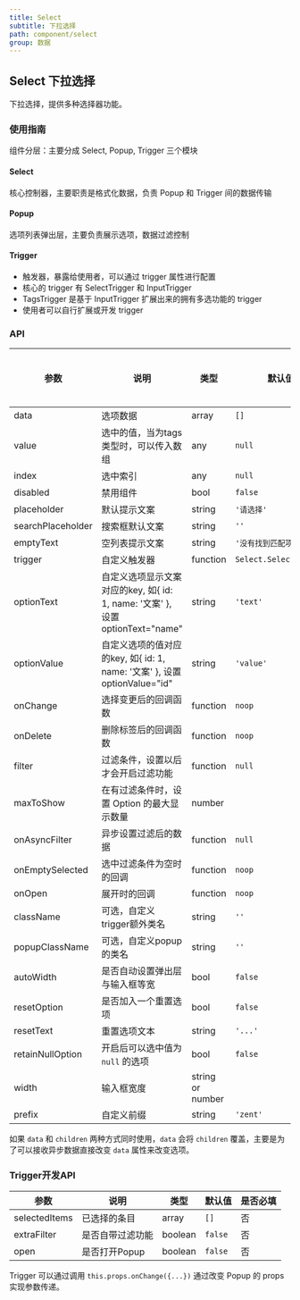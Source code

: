 ```yaml
---
title: Select
subtitle: 下拉选择
path: component/select
group: 数据
---
```


## Select 下拉选择

下拉选择，提供多种选择器功能。

### 使用指南

组件分层：主要分成 Select, Popup, Trigger 三个模块

#### Select

核心控制器，主要职责是格式化数据，负责 Popup 和 Trigger 间的数据传输

#### Popup

选项列表弹出层，主要负责展示选项，数据过滤控制

#### Trigger

- 触发器，暴露给使用者，可以通过 trigger 属性进行配置
- 核心的 trigger 有 SelectTrigger 和 InputTrigger
- TagsTrigger 是基于 InputTrigger 扩展出来的拥有多选功能的 trigger
- 使用者可以自行扩展或开发 trigger

### API

| 参数 | 说明 | 类型 | 默认值 | 是否必填 |
|------|------|------|--------|--------|
| data | 选项数据 | array | `[]` | 是 |
| value | 选中的值，当为tags类型时，可以传入数组 | any | `null` | 否 |
| index | 选中索引 | any | `null` | 否 |
| disabled | 禁用组件 | bool | `false` | 否 |
| placeholder | 默认提示文案 | string | `'请选择'` | 否 |
| searchPlaceholder | 搜索框默认文案 | string | `''` | 否 |
| emptyText | 空列表提示文案 | string | `'没有找到匹配项'` | 否 |
| trigger | 自定义触发器 | function | `Select.SelectTrigger` | 否 |
| optionText | 自定义选项显示文案对应的key, 如{ id: 1, name: '文案' }, 设置optionText="name" | string | `'text'` | 否 |
| optionValue | 自定义选项的值对应的key, 如{ id: 1, name: '文案' }, 设置optionValue="id" | string | `'value'` | 否 |
| onChange | 选择变更后的回调函数 | function | `noop` | 否 |
| onDelete | 删除标签后的回调函数 | function | `noop` | 否 |
| filter | 过滤条件，设置以后才会开启过滤功能 | function | `null` | 否 |
| maxToShow | 在有过滤条件时，设置 Option 的最大显示数量 | number | | 否 |
| onAsyncFilter | 异步设置过滤后的数据 | function | `null` | 否 |
| onEmptySelected | 选中过滤条件为空时的回调 | function | `noop` | 否 |
| onOpen | 展开时的回调 | function | `noop` | 否 |
| className | 可选，自定义trigger额外类名 | string | `''` | 否 |
| popupClassName | 可选，自定义popup的类名 | string | `''`    | 否 |
| autoWidth | 是否自动设置弹出层与输入框等宽 | bool | `false` | 否 |
| resetOption | 是否加入一个重置选项 | bool | `false` | 否 |
| resetText | 重置选项文本 | string | `'...'` | 否 |
| retainNullOption | 开启后可以选中值为 `null` 的选项 | bool | `false` | 否 |
| width |  输入框宽度 | string or number |  | 否 |
| prefix | 自定义前缀 | string | `'zent'` | 否 |

如果 `data` 和 `children` 两种方式同时使用，`data` 会将 `children` 覆盖，主要是为了可以接收异步数据直接改变 `data` 属性来改变选项。

### Trigger开发API

| 参数 | 说明 | 类型 | 默认值 | 是否必填 |
|------|------|------|--------|--------|
| selectedItems | 已选择的条目 | array | `[]` | 否 |
| extraFilter | 是否自带过滤功能 | boolean | `false` | 否 |
| open | 是否打开Popup | boolean | `false` | 否 |

Trigger 可以通过调用 `this.props.onChange({...})` 通过改变 Popup 的 props 实现参数传递。
